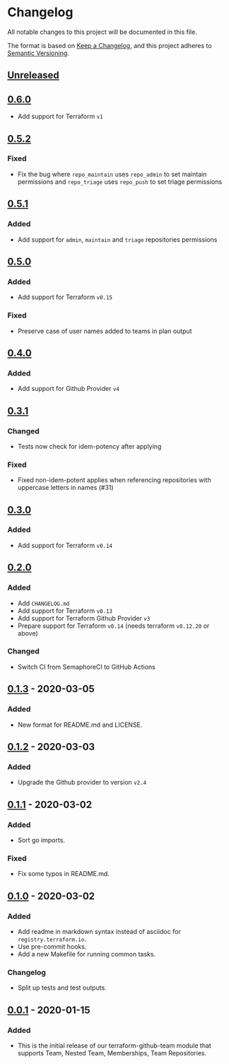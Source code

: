 # Changelog

All notable changes to this project will be documented in this file.

The format is based on [Keep a Changelog](https://keepachangelog.com/en/1.0.0/),
and this project adheres to [Semantic Versioning](https://semver.org/spec/v2.0.0.html).

## [Unreleased]

## [0.6.0]

- Add support for Terraform `v1`

## [0.5.2]

### Fixed

- Fix the bug where `repo_maintain` uses `repo_admin` to set maintain
  permissions and `repo_triage` uses `repo_push` to set triage permissions

## [0.5.1]

### Added

- Add support for `admin`, `maintain` and `triage` repositories permissions

## [0.5.0]

### Added

- Add support for Terraform `v0.15`

### Fixed

- Preserve case of user names added to teams in plan output

## [0.4.0]

### Added

- Add support for Github Provider `v4`

## [0.3.1]

### Changed

- Tests now check for idem-potency after applying

### Fixed

- Fixed non-idem-potent applies when referencing repositories with uppercase letters in names (#31)

## [0.3.0]

### Added

- Add support for Terraform `v0.14`

## [0.2.0]

### Added

- Add `CHANGELOG.md`
- Add support for Terraform `v0.13`
- Add support for Terraform Github Provider `v3`
- Prepare support for Terraform `v0.14` (needs terraform `v0.12.20` or above)

### Changed

- Switch CI from SemaphoreCI to GitHub Actions

## [0.1.3] - 2020-03-05

### Added

- New format for README.md and LICENSE.

## [0.1.2] - 2020-03-03

### Added

- Upgrade the Github provider to version `v2.4`

## [0.1.1] - 2020-03-02

### Added

- Sort go imports.

### Fixed

- Fix some typos in README.md.

## [0.1.0] - 2020-03-02

### Added

- Add readme in markdown syntax instead of asciidoc for `registry.terraform.io`.
- Use pre-commit hooks.
- Add a new Makefile for running common tasks.

### Changelog

- Split up tests and test outputs.

## [0.0.1] - 2020-01-15

### Added

- This is the initial release of our terraform-github-team module that supports
  Team, Nested Team, Memberships, Team Repositories.

<!-- markdown-link-check-disable -->

[unreleased]: https://github.com/mineiros-io/terraform-github-team/compare/v0.6.0...HEAD
[0.6.0]: https://github.com/mineiros-io/terraform-github-team/compare/v0.5.2...v0.6.0

<!-- markdown-link-check-enable -->

[0.5.2]: https://github.com/mineiros-io/terraform-github-team/compare/v0.5.1...v0.5.2
[0.5.1]: https://github.com/mineiros-io/terraform-github-team/compare/v0.5.0...v0.5.1
[0.5.0]: https://github.com/mineiros-io/terraform-github-team/compare/v0.4.0...v0.5.0
[0.4.0]: https://github.com/mineiros-io/terraform-github-team/compare/v0.3.1...v0.4.0
[0.3.1]: https://github.com/mineiros-io/terraform-github-team/compare/v0.3.0...v0.3.1
[0.3.0]: https://github.com/mineiros-io/terraform-github-team/compare/v0.2.0...v0.3.0
[0.2.0]: https://github.com/mineiros-io/terraform-github-team/compare/v0.1.3...v0.2.0
[0.1.3]: https://github.com/mineiros-io/terraform-github-team/compare/v0.1.2...v0.1.3
[0.1.2]: https://github.com/mineiros-io/terraform-github-team/compare/v0.1.1...v0.1.2
[0.1.1]: https://github.com/mineiros-io/terraform-github-team/compare/v0.1.0...v0.1.1
[0.1.0]: https://github.com/mineiros-io/terraform-github-team/compare/v0.0.1...v0.1.0
[0.0.1]: https://github.com/mineiros-io/terraform-github-team/releases/tag/v0.0.1
